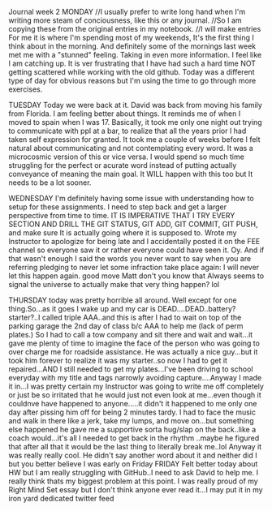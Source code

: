 Journal week 2 
MONDAY
//I usually prefer to write long hand when I'm writing more steam of conciousness, like this or any journal.
//So I am copying these from the original entries in my notebook.
//I will make entries 
For me it is where I'm spending most of my weekends, It's the first thing I think about in the morning. And definitely some of the mornings last week met me with a "stunned" feeling. 
Taking in even more information. I feel like I am catching up. It is ver frustrating that I have had such a hard time 
NOT getting scattered while working with the old github. Today was a different type of day for obvious reasons but I'm using the time to go through more exercises.

TUESDAY
Today we were back at it. David was back from moving his family from Florida.
I am feeling better about things. It reminds me of when I moved to spain when I was 17.
Basically, it took me only one night out trying to communicate with ppl at a bar, to realize that all the years prior
I had taken self expression for granted. It took me a couple of weeks before I felt natural about communicating and not contemplating every word. It was a microcosmic version of this or vice versa. I would spend so much time struggling for the perfect or acurate word instead of putting actually conveyance of meaning the main goal.
It WILL happen with this too but It needs to be a lot sooner.

WEDNESDAY
I'm definitely having some issue with understanding how to setup for these assignments. I need to step back and get
a larger perspective from time to time.
IT IS IMPERATIVE THAT I TRY EVERY SECTION AND DRILL THE GIT STATUS, GIT ADD, GIT COMMIT, GIT PUSH, and make sure
It is actually going where it is supposed to.
Wrote my Instructor to apologize for being late and I accidentally posted it on the FEE channel so everyone saw it or rather everyone could have seen it. Oy. And if that wasn't enough I said the words you never want to say when you are referring pledging to never let some infraction take place again: I will never let this happen again. good move Matt don't you know that Always seems to signal the universe to actually make that very thing happen? lol

THURSDAY
today was pretty horrible all around. Well except for one thing.So...as it goes I wake up and my car is DEAD....DEAD..battery? starter?..I called triple AAA..and this is after I had to wait on top of the parking garage the 2nd day of class b/c AAA to help me (lack of perm plates.)  So I had to call a tow company and sit there and wait and wait...it gave me plenty of time to imagine the face of the person who was going to over charge me for roadside assistance. He was actually a nice guy...but it took him forever to realize it was my starter..so now I had to get it repaired...AND I still needed to get my plates...I've been driving to school everyday with my title and tags narrowly avoiding capture....Anyway I made it in...I was pretty certain my Instructor was going to write me off completely or just be so irritated that he would just not even look at me...even though it couldnve have happened to anyone.....it didn't it happened to me only one day after pissing him off for being 2 minutes tardy.
I had to face the music and walk in there like a jerk, take my lumps, and move on...but something else happened
he gave me a supportive sorta hug/slap on the back..like a coach would...it's all I needed to get back in the rhythm ..maybe he figured that after all that it would be the last thing to literally break me..lol
Anyway it was really really cool.
He didn't say another word about it and neither did I but you better  believe I was early on Friday
FRIDAY
Felt better today about HW but I am really struggling with GitHub..I need to ask David to help me.
I really think thats my biggest problem at this point.
I was really proud of my Right Mind Set essay but I don't think anyone ever read it...I may put it in my iron yard dedicated twitter feed


